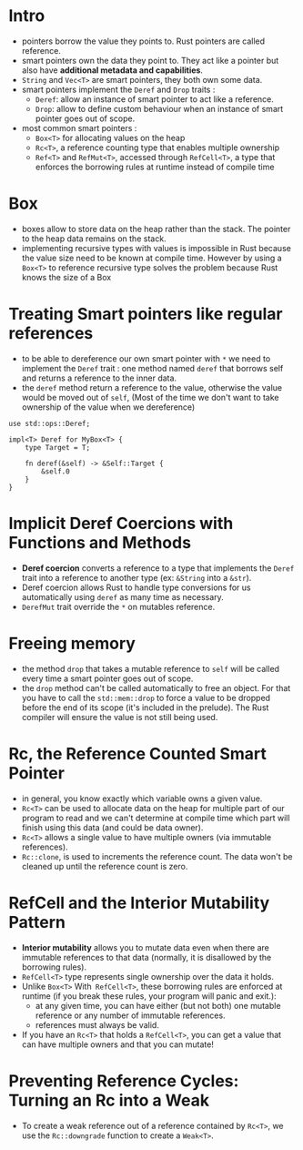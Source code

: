 # Intro

- pointers borrow the value they points to. Rust pointers are called reference.
- smart pointers own the data they point to. They act like a pointer but also have **additional metadata and capabilities**.
- `String` and `Vec<T>` are smart pointers, they both own some data.
- smart pointers implement the `Deref` and `Drop` traits :
  - `Deref`: allow an instance of smart pointer to act like a reference.
  - `Drop`: allow to define custom behaviour when an instance of smart pointer goes out of scope.
- most common smart pointers :
  - `Box<T>` for allocating values on the heap
  - `Rc<T>`, a reference counting type that enables multiple ownership
  - `Ref<T>` and `RefMut<T>`, accessed through `RefCell<T>`, a type that enforces the borrowing rules at runtime instead of compile time

# Box<T>

- boxes allow to store data on the heap rather than the stack. The pointer to the heap data remains on the stack.
- implementing recursive types with values is impossible in Rust because the value size need to be known at compile time. However by using a `Box<T>` to reference recursive type solves the problem because Rust knows the size of a Box<T>

# Treating Smart pointers like regular references

- to be able to dereference our own smart pointer with `*` we need to implement the `Deref` trait : one method named `deref` that borrows self and returns a reference to the inner data.
- the `deref` method return a reference to the value, otherwise the value would be moved out of `self`, (Most of the time we don't want to take ownership of the value when we dereference)

```
use std::ops::Deref;

impl<T> Deref for MyBox<T> {
    type Target = T;

    fn deref(&self) -> &Self::Target {
        &self.0
    }
}
```

# Implicit Deref Coercions with Functions and Methods

- **Deref coercion** converts a reference to a type that implements the `Deref` trait into a reference to another type (ex: `&String` into a `&str`).
- Deref coercion allows Rust to handle type conversions for us automatically using `deref` as many time as necessary.
- `DerefMut` trait override the `*` on mutables reference.

# Freeing memory

- the method `drop` that takes a mutable reference to `self` will be called every time a smart pointer goes out of scope.
- the `drop` method can't be called automatically to free an object. For that you have to call the `std::mem::drop` to force a value to be dropped before the end of its scope (it's included in the prelude). The Rust compiler will ensure the value is not still being used.

# Rc<T>, the Reference Counted Smart Pointer

- in general, you know exactly which variable owns a given value.
- `Rc<T>` can be used to allocate data on the heap for multiple part of our program to read and we can't determine at compile time which part will finish using this data (and could be data owner).
- `Rc<T>` allows a single value to have multiple owners (via immutable references).
- `Rc::clone`, is used to increments the reference count. The data won't be cleaned up until the reference count is zero.

# RefCell<T> and the Interior Mutability Pattern

- **Interior mutability** allows you to mutate data even when there are immutable references to that data (normally, it is disallowed by the borrowing rules).
- `RefCell<T>` type represents single ownership over the data it holds.
- Unlike `Box<T>` With` RefCell<T>`, these borrowing rules are enforced at runtime (if you break these rules, your program will panic and exit.):
  - at any given time, you can have either (but not both) one mutable reference or any number of immutable references.
  - references must always be valid.
- If you have an `Rc<T>` that holds a `RefCell<T>`, you can get a value that can have multiple owners and that you can mutate!

# Preventing Reference Cycles: Turning an Rc<T> into a Weak<T>

- To create a weak reference out of a reference contained by `Rc<T>`, we use the `Rc::downgrade` function to create a `Weak<T>`.
